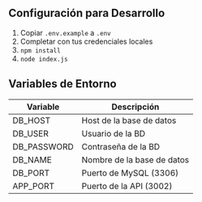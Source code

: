 ## Configuración para Desarrollo

1. Copiar `.env.example` a `.env`
2. Completar con tus credenciales locales
3. `npm install`
4. `node index.js`

## Variables de Entorno

| Variable     | Descripción               |
|--------------|---------------------------|
| DB_HOST      | Host de la base de datos  |
| DB_USER      | Usuario de la BD          |
| DB_PASSWORD  | Contraseña de la BD       |
| DB_NAME      | Nombre de la base de datos|
| DB_PORT      | Puerto de MySQL (3306)    |
| APP_PORT     | Puerto de la API (3002)   |
